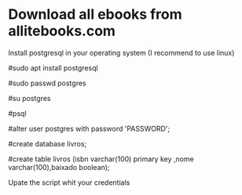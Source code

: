 # Download all ebooks from allitebooks.com

Install postgresql in your operating system (I recommend to use linux)

#sudo apt install postgresql

#sudo passwd postgres

#su postgres

#psql

#alter user postgres with password 'PASSWORD';

#create database livros;

#create table livros (isbn varchar(100) primary key ,nome varchar(100),baixado boolean);

Upate the script whit your credentials
